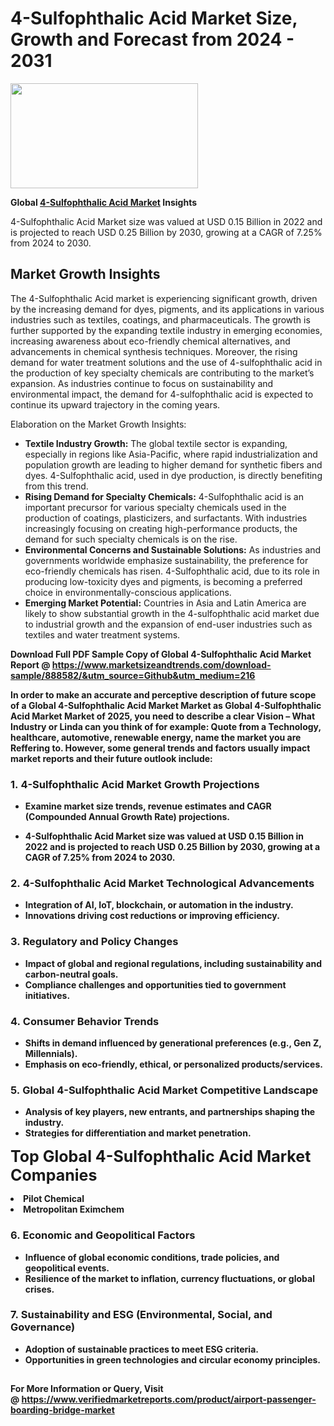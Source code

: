 <H1>4-Sulfophthalic Acid Market Size, Growth and Forecast from 2024 - 2031</H1><img class="aligncenter size-medium wp-image-584254" src="https://thirdeyenews.in/wp-content/uploads/2024/09/Global-Market-Research-300x168.jpeg" alt="" width="300" height="168" /><p><strong>Global&nbsp;<a href="https://www.marketsizeandtrends.com/download-sample/888582/&amp;utm_source=Github&utm_medium=216">4-Sulfophthalic Acid Market</a> Insights</strong></p><p>4-Sulfophthalic Acid Market size was valued at USD 0.15 Billion in 2022 and is projected to reach USD 0.25 Billion by 2030, growing at a CAGR of 7.25% from 2024 to 2030.</p><p><h2>Market Growth Insights</h2> <p>The 4-Sulfophthalic Acid market is experiencing significant growth, driven by the increasing demand for dyes, pigments, and its applications in various industries such as textiles, coatings, and pharmaceuticals. The growth is further supported by the expanding textile industry in emerging economies, increasing awareness about eco-friendly chemical alternatives, and advancements in chemical synthesis techniques. Moreover, the rising demand for water treatment solutions and the use of 4-sulfophthalic acid in the production of key specialty chemicals are contributing to the market’s expansion. As industries continue to focus on sustainability and environmental impact, the demand for 4-sulfophthalic acid is expected to continue its upward trajectory in the coming years.</p> <p><strong></strong></p> <p>Elaboration on the Market Growth Insights:</p> <ul> <li><strong>Textile Industry Growth:</strong> The global textile sector is expanding, especially in regions like Asia-Pacific, where rapid industrialization and population growth are leading to higher demand for synthetic fibers and dyes. 4-Sulfophthalic acid, used in dye production, is directly benefiting from this trend.</li> <li><strong>Rising Demand for Specialty Chemicals:</strong> 4-Sulfophthalic acid is an important precursor for various specialty chemicals used in the production of coatings, plasticizers, and surfactants. With industries increasingly focusing on creating high-performance products, the demand for such specialty chemicals is on the rise.</li> <li><strong>Environmental Concerns and Sustainable Solutions:</strong> As industries and governments worldwide emphasize sustainability, the preference for eco-friendly chemicals has risen. 4-Sulfophthalic acid, due to its role in producing low-toxicity dyes and pigments, is becoming a preferred choice in environmentally-conscious applications.</li> <li><strong>Emerging Market Potential:</strong> Countries in Asia and Latin America are likely to show substantial growth in the 4-sulfophthalic acid market due to industrial growth and the expansion of end-user industries such as textiles and water treatment systems.</li> </ul> <p><strong></p><p><span class=""><strong>Download Full PDF Sample Copy of Global 4-Sulfophthalic Acid Market Report</strong> @ <a href="https://www.marketsizeandtrends.com/download-sample/888582/&amp;utm_source=Github&utm_medium=216" target="_blank">https://www.marketsizeandtrends.com/download-sample/888582/&amp;utm_source=Github&utm_medium=216</a></span></p><p>In order to make an accurate and perceptive description of future scope of a Global&nbsp;4-Sulfophthalic Acid Market Market as Global&nbsp;4-Sulfophthalic Acid Market Market of 2025, you need to describe a clear Vision &ndash; What Industry or Linda can you think of for example: Quote from a Technology, healthcare, automotive, renewable energy, name the market you are Reffering to. However, some general trends and factors usually impact market reports and their future outlook include:</p><h3>1.&nbsp;<strong>4-Sulfophthalic Acid Market Growth Projections</strong></h3><ul><li>Examine market size trends, revenue estimates and CAGR (Compounded Annual Growth Rate) projections.</li><li><p>4-Sulfophthalic Acid Market size was valued at USD 0.15 Billion in 2022 and is projected to reach USD 0.25 Billion by 2030, growing at a CAGR of 7.25% from 2024 to 2030.</p></li></ul><h3>2.&nbsp;<strong>4-Sulfophthalic Acid Market Technological Advancements</strong></h3><ul><li>Integration of AI, IoT, blockchain, or automation in the industry.</li><li>Innovations driving cost reductions or improving efficiency.</li></ul><h3>3.&nbsp;<strong>Regulatory and Policy Changes</strong></h3><ul><li>Impact of global and regional regulations, including sustainability and carbon-neutral goals.</li><li>Compliance challenges and opportunities tied to government initiatives.</li></ul><h3>4.&nbsp;<strong>Consumer Behavior Trends</strong></h3><ul><li>Shifts in demand influenced by generational preferences (e.g., Gen Z, Millennials).</li><li>Emphasis on eco-friendly, ethical, or personalized products/services.</li></ul><h3>5.&nbsp;<strong>Global 4-Sulfophthalic Acid Market Competitive Landscape</strong></h3><ul><li>Analysis of key players, new entrants, and partnerships shaping the industry.</li><li>Strategies for differentiation and market penetration.</li></ul><p data-pm-slice="1 1 []"><span style="color: inherit; font-family: inherit; font-size: 25px;">Top Global 4-Sulfophthalic Acid Market Companies</span></p><div class="" data-test-id=""><p><li>Pilot Chemical</li><li> Metropolitan Eximchem</li></p></div><h3>6.&nbsp;<strong>Economic and Geopolitical Factors</strong></h3><ul><li>Influence of global economic conditions, trade policies, and geopolitical events.</li><li>Resilience of the market to inflation, currency fluctuations, or global crises.</li></ul><h3>7.&nbsp;<strong>Sustainability and ESG (Environmental, Social, and Governance)</strong></h3><ul><li>Adoption of sustainable practices to meet ESG criteria.</li><li>Opportunities in green technologies and circular economy principles.</li></ul><h2><strong style="font-size: 14px;">For More Information or Query, Visit @&nbsp;</strong><a style="background-color: #ffffff; font-size: 14px;" href="https://www.marketsizeandtrends.com/report/4-sulfophthalic-acid-market/" target="_blank">https://www.verifiedmarketreports.com/product/airport-passenger-boarding-bridge-market</a></h2>
